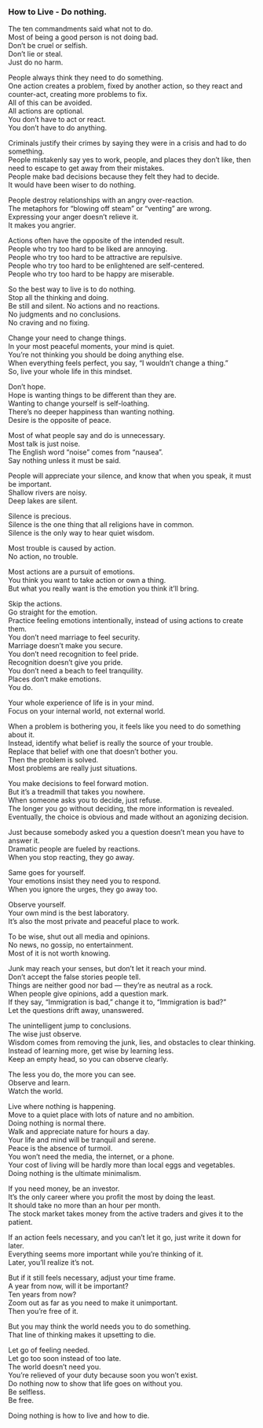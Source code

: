 ### How to Live -  Do nothing.

The ten commandments said what not to do.  
Most of being a good person is not doing bad.  
Don’t be cruel or selfish.  
Don’t lie or steal.  
Just do no harm.

People always think they need to do something.  
One action creates a problem, fixed by another action, so they react and counter-act, creating more problems to fix.  
All of this can be avoided.  
All actions are optional.  
You don’t have to act or react.  
You don’t have to do anything.

Criminals justify their crimes by saying they were in a crisis and had to do something.  
People mistakenly say yes to work, people, and places they don’t like, then need to escape to get away from their mistakes.  
People make bad decisions because they felt they had to decide.  
It would have been wiser to do nothing.

People destroy relationships with an angry over-reaction.  
The metaphors for “blowing off steam” or “venting” are wrong.  
Expressing your anger doesn’t relieve it.  
It makes you angrier.

Actions often have the opposite of the intended result.  
People who try too hard to be liked are annoying.  
People who try too hard to be attractive are repulsive.  
People who try too hard to be enlightened are self-centered.  
People who try too hard to be happy are miserable.

So the best way to live is to do nothing.  
Stop all the thinking and doing.  
Be still and silent.
No actions and no reactions.  
No judgments and no conclusions.  
No craving and no fixing.

Change your need to change things.  
In your most peaceful moments, your mind is quiet.  
You’re not thinking you should be doing anything else.  
When everything feels perfect, you say, “I wouldn’t change a thing.”  
So, live your whole life in this mindset.

Don’t hope.  
Hope is wanting things to be different than they are.  
Wanting to change yourself is self-loathing.  
There’s no deeper happiness than wanting nothing.  
Desire is the opposite of peace.

Most of what people say and do is unnecessary.  
Most talk is just noise.  
The English word “noise” comes from “nausea”.  
Say nothing unless it must be said.

People will appreciate your silence, and know that when you speak, it must be important.  
Shallow rivers are noisy.  
Deep lakes are silent.

Silence is precious.  
Silence is the one thing that all religions have in common.  
Silence is the only way to hear quiet wisdom.

Most trouble is caused by action.  
No action, no trouble.

Most actions are a pursuit of emotions.  
You think you want to take action or own a thing.  
But what you really want is the emotion you think it’ll bring.

Skip the actions.  
Go straight for the emotion.  
Practice feeling emotions intentionally, instead of using actions to create them.  
You don’t need marriage to feel security.  
Marriage doesn’t make you secure.  
You don’t need recognition to feel pride.  
Recognition doesn’t give you pride.  
You don’t need a beach to feel tranquility.  
Places don’t make emotions.  
You do.

Your whole experience of life is in your mind.  
Focus on your internal world, not external world.

When a problem is bothering you, it feels like you need to do something about it.  
Instead, identify what belief is really the source of your trouble.  
Replace that belief with one that doesn’t bother you.  
Then the problem is solved.  
Most problems are really just situations.

You make decisions to feel forward motion.  
But it’s a treadmill that takes you nowhere.  
When someone asks you to decide, just refuse.  
The longer you go without deciding, the more information is revealed.  
Eventually, the choice is obvious and made without an agonizing decision.

Just because somebody asked you a question doesn’t mean you have to answer it.  
Dramatic people are fueled by reactions.  
When you stop reacting, they go away.

Same goes for yourself.  
Your emotions insist they need you to respond.  
When you ignore the urges, they go away too.

Observe yourself.  
Your own mind is the best laboratory.  
It’s also the most private and peaceful place to work.

To be wise, shut out all media and opinions.  
No news, no gossip, no entertainment.  
Most of it is not worth knowing.

Junk may reach your senses, but don’t let it reach your mind.  
Don’t accept the false stories people tell.  
Things are neither good nor bad — they’re as neutral as a rock.  
When people give opinions, add a question mark.  
If they say, “Immigration is bad,” change it to, “Immigration is bad?”  
Let the questions drift away, unanswered.

The unintelligent jump to conclusions.  
The wise just observe.  
Wisdom comes from removing the junk, lies, and obstacles to clear thinking.  
Instead of learning more, get wise by learning less.  
Keep an empty head, so you can observe clearly.

The less you do, the more you can see.  
Observe and learn.  
Watch the world.

Live where nothing is happening.  
Move to a quiet place with lots of nature and no ambition.  
Doing nothing is normal there.  
Walk and appreciate nature for hours a day.  
Your life and mind will be tranquil and serene.  
Peace is the absence of turmoil.  
You won’t need the media, the internet, or a phone.  
Your cost of living will be hardly more than local eggs and vegetables.  
Doing nothing is the ultimate minimalism.

If you need money, be an investor.  
It’s the only career where you profit the most by doing the least.  
It should take no more than an hour per month.  
The stock market takes money from the active traders and gives it to the patient.

If an action feels necessary, and you can’t let it go, just write it down for later.  
Everything seems more important while you’re thinking of it.  
Later, you’ll realize it’s not.

But if it still feels necessary, adjust your time frame.  
A year from now, will it be important?  
Ten years from now?  
Zoom out as far as you need to make it unimportant.  
Then you’re free of it.

But you may think the world needs you to do something.  
That line of thinking makes it upsetting to die.

Let go of feeling needed.  
Let go too soon instead of too late.  
The world doesn’t need you.  
You’re relieved of your duty because soon you won’t exist.  
Do nothing now to show that life goes on without you.  
Be selfless.  
Be free.

Doing nothing is how to live and how to die.
